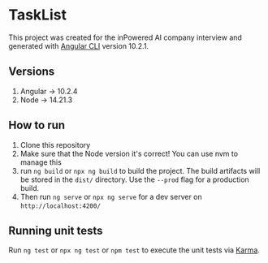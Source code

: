 # TaskList

This project was created for the inPowered AI company interview and generated with [Angular CLI](https://github.com/angular/angular-cli) version 10.2.1.

## Versions

1. Angular -> 10.2.4
2. Node -> 14.21.3

## How to run

1. Clone this repository
2. Make sure that the Node version it's correct! You can use nvm to manage this
3. run `ng build` or `npx ng build` to build the project. The build artifacts will be stored in the `dist/` directory. Use the `--prod` flag for a production build.
4. Then run `ng serve` or `npx ng serve` for a dev server on `http://localhost:4200/`

## Running unit tests

Run `ng test` or `npx ng test` or `npm test` to execute the unit tests via [Karma](https://karma-runner.github.io).
